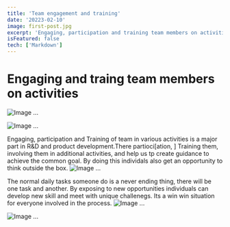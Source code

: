 ```yaml
---
title: 'Team engagement and training'
date: '20223-02-10'
image: first-post.jpg
excerpt: 'Engaging, participation and training team members on activities '
isFeatured: false
tech: ['Markdown']
---
```


# Engaging and traing team members on activities

![Image ...](/images/posts/engagement-and-training/engagement-and-training-7.jpeg)

![Image ...](/images/posts/engagement-and-training/engagement-and-training-5.jpeg)


Engaging, participation and Training of team in various activities is a major part in R&D and product development.There partioci[ation, ] Training them, involving them in additional activities, and help us tp create guidance to achieve the common goal. By doing this individals also get an opportunity to think outside the box.
![Image ...](/images/posts/engagement-and-training/engagement-and-training-6.jpeg)


The normal daily tasks someone do is a never ending thing, there will be one task and another. By exposing to  new opportunities individuals can develop new skill and meet with unique challenegs. Its a win win situation for everyone involved in the process.
![Image ...](/images/posts/engagement-and-training/engagement-and-training-3.jpeg)

![Image ...](/images/posts/engagement-and-training/engagement-and-training-2.jpeg)
